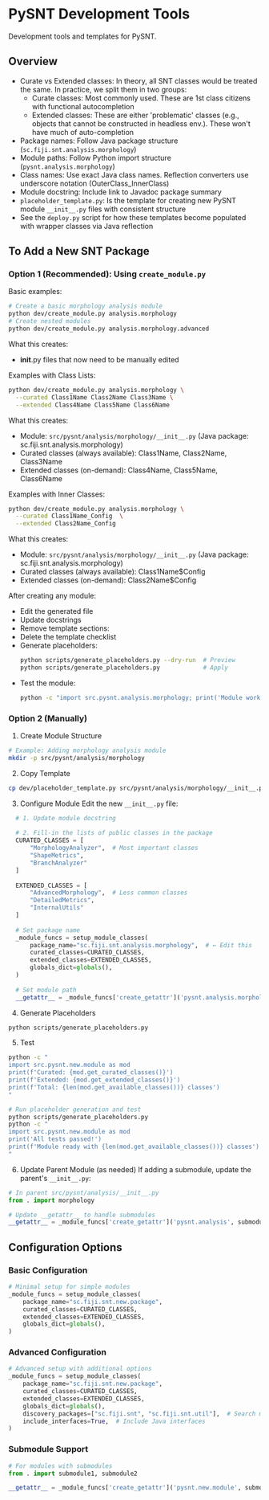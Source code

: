 # PySNT Development Tools

Development tools and templates for PySNT.

## Overview
- Curate vs Extended classes: In theory, all SNT classes would be treated the same. In practice, we split them in two 
  groups: 
  - Curate classes: Most commonly used. These are 1st class citizens with functional autocompletion
  - Extended classes: These are either 'problematic' classes (e.g., objects that cannot be constructed in headless env.).
    These won't have much of auto-completion
- Package names: Follow Java package structure (`sc.fiji.snt.analysis.morphology`)
- Module paths: Follow Python import structure (`pysnt.analysis.morphology`)
- Class names: Use exact Java class names. Reflection converters use underscore notation (OuterClass_InnerClass)
- Module docstring: Include link to Javadoc package summary
- `placeholder_template.py`: Is the template for creating new PySNT module `__init__.py` files with consistent structure
- See the `deploy.py` script for how these templates become populated with wrapper classes via Java reflection


## To Add a New SNT Package

### Option 1 (Recommended): Using `create_module.py`

Basic examples:
```bash
# Create a basic morphology analysis module
python dev/create_module.py analysis.morphology
# Create nested modules
python dev/create_module.py analysis.morphology.advanced
```
What this creates:
- __init__.py files that now need to be manually edited

Examples with Class Lists:
```bash
python dev/create_module.py analysis.morphology \
  --curated Class1Name Class2Name Class3Name \
  --extended Class4Name Class5Name Class6Name 
```
What this creates:
- Module: `src/pysnt/analysis/morphology/__init__.py` (Java package: sc.fiji.snt.analysis.morphology)
- Curated classes (always available): Class1Name, Class2Name, Class3Name
- Extended classes (on-demand): Class4Name, Class5Name, Class6Name

Examples with Inner Classes:
```bash
python dev/create_module.py analysis.morphology \
  --curated Class1Name_Config  \
  --extended Class2Name_Config
```
What this creates:
- Module: `src/pysnt/analysis/morphology/__init__.py` (Java package: sc.fiji.snt.analysis.morphology)
- Curated classes (always available): Class1Name$Config
- Extended classes (on-demand): Class2Name$Config

After creating any module:
- Edit the generated file
- Update docstrings
- Remove template sections:
- Delete the template checklist
- Generate placeholders:
  ```bash
  python scripts/generate_placeholders.py --dry-run  # Preview
  python scripts/generate_placeholders.py            # Apply
  ```
- Test the module:
  ```bash
  python -c "import src.pysnt.analysis.morphology; print('Module works!')"
  ```

### Option 2 (Manually)

1. Create Module Structure
  ```bash
  # Example: Adding morphology analysis module
  mkdir -p src/pysnt/analysis/morphology
  ```

2. Copy Template
  ```bash
  cp dev/placeholder_template.py src/pysnt/analysis/morphology/__init__.py
  ```

3. Configure Module
  Edit the new `__init__.py` file:

  ```python
    # 1. Update module docstring
    
    # 2. Fill-in the lists of public classes in the package
    CURATED_CLASSES = [
        "MorphologyAnalyzer",  # Most important classes
        "ShapeMetrics",
        "BranchAnalyzer"
    ]
    
    EXTENDED_CLASSES = [
        "AdvancedMorphology",  # Less common classes
        "DetailedMetrics",
        "InternalUtils"
    ]
    
    # Set package name
    _module_funcs = setup_module_classes(
        package_name="sc.fiji.snt.analysis.morphology",  # ← Edit this
        curated_classes=CURATED_CLASSES,
        extended_classes=EXTENDED_CLASSES,
        globals_dict=globals(),
    )
    
    # Set module path
    __getattr__ = _module_funcs['create_getattr']('pysnt.analysis.morphology')  # ← Edit this
  ```

4. Generate Placeholders
  ```bash
  python scripts/generate_placeholders.py
  ```

5. Test
  ```bash
  python -c "
  import src.pysnt.new.module as mod
  print(f'Curated: {mod.get_curated_classes()}')
  print(f'Extended: {mod.get_extended_classes()}')
  print(f'Total: {len(mod.get_available_classes())} classes')
  "
  ```

  ```bash
  # Run placeholder generation and test
  python scripts/generate_placeholders.py
  python -c "
  import src.pysnt.new.module as mod
  print('All tests passed!')
  print(f'Module ready with {len(mod.get_available_classes())} classes')
  "
  ```

6. Update Parent Module (as needed)
If adding a submodule, update the parent's `__init__.py`:

```python
# In parent src/pysnt/analysis/__init__.py
from . import morphology

# Update __getattr__ to handle submodules
__getattr__ = _module_funcs['create_getattr']('pysnt.analysis', submodules=['morphology'])   # ← Edit this
```

## Configuration Options

### Basic Configuration
```python
# Minimal setup for simple modules
_module_funcs = setup_module_classes(
    package_name="sc.fiji.snt.new.package",
    curated_classes=CURATED_CLASSES,
    extended_classes=EXTENDED_CLASSES,
    globals_dict=globals(),
)
```

### Advanced Configuration
```python
# Advanced setup with additional options
_module_funcs = setup_module_classes(
    package_name="sc.fiji.snt.new.package",
    curated_classes=CURATED_CLASSES,
    extended_classes=EXTENDED_CLASSES,
    globals_dict=globals(),
    discovery_packages=["sc.fiji.snt", "sc.fiji.snt.util"],  # Search multiple packages
    include_interfaces=True,  # Include Java interfaces
)
```

### Submodule Support
```python
# For modules with submodules
from . import submodule1, submodule2

__getattr__ = _module_funcs['create_getattr']('pysnt.new.module', submodules=['submodule1', 'submodule2'])
```